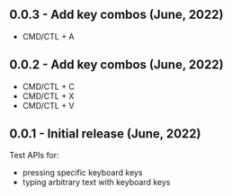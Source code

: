 ## 0.0.3 - Add key combos (June, 2022)

* CMD/CTL + A 

## 0.0.2 - Add key combos (June, 2022)

* CMD/CTL + C
* CMD/CTL + X
* CMD/CTL + V 

## 0.0.1 - Initial release (June, 2022)

Test APIs for:
* pressing specific keyboard keys
* typing arbitrary text with keyboard keys
